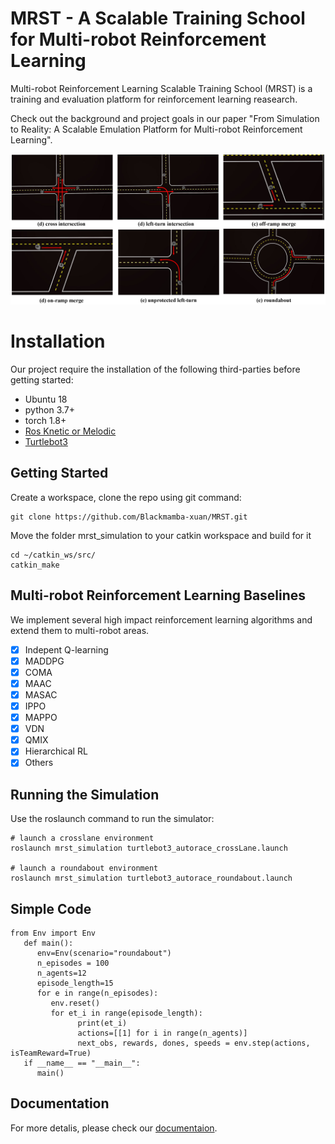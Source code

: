 # MRST - A Scalable Training School for Multi-robot Reinforcement Learning
Multi-robot Reinforcement Learning Scalable Training School (MRST) is a training and evaluation platform for reinforcement learning reasearch.

Check out the background and project goals in our paper "From Simulation to Reality: A Scalable Emulation
Platform for Multi-robot Reinforcement Learning".

![](https://github.com/Blackmamba-xuan/MRST/blob/main/screenshoot/scenarios.png)

# Installation

Our project require the installation of the following third-parties before getting started:

- Ubuntu 18
- python 3.7+
- torch 1.8+
- [Ros Knetic or Melodic](http://wiki.ros.org/melodic/Installation/Ubuntu)
- [Turtlebot3](https://github.com/ROBOTIS-GIT/turtlebot3)

## Getting Started

Create a workspace, clone the repo using git command:

```shell
git clone https://github.com/Blackmamba-xuan/MRST.git
```
Move the folder mrst_simulation to your catkin workspace and build for it

```shell
cd ~/catkin_ws/src/
catkin_make
```
## Multi-robot Reinforcement Learning Baselines

We implement several high impact reinforcement learning algorithms and extend them to multi-robot areas.

- [x] Indepent Q-learning
- [x] MADDPG
- [x] COMA
- [x] MAAC
- [x] MASAC
- [x] IPPO
- [x] MAPPO
- [x] VDN
- [x] QMIX 
- [x] Hierarchical RL
- [x] Others

## Running the Simulation

Use the roslaunch command to run the simulator:

```shell
# launch a crosslane environment
roslaunch mrst_simulation turtlebot3_autorace_crossLane.launch

# launch a roundabout environment
roslaunch mrst_simulation turtlebot3_autorace_roundabout.launch

```
## Simple Code

```shell
from Env import Env
   def main():
      env=Env(scenario="roundabout")
      n_episodes = 100
      n_agents=12
      episode_length=15
      for e in range(n_episodes):
         env.reset()
         for et_i in range(episode_length):
               print(et_i)
               actions=[[1] for i in range(n_agents)]
               next_obs, rewards, dones, speeds = env.step(actions, isTeamReward=True)
   if __name__ == "__main__":
      main()

```

## Documentation

For more detalis, please check our [documentaion](https://mrst.readthedocs.io/en/latest/).


